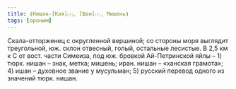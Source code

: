 ```yaml
---
title: ⦗Нишан-[Кая]⒯, [Шан]⒯, Мишень⦘
tags: [ороним]
---
```


Скала-отторженец с округленной вершиной; со стороны моря выглядит треугольной,
юж. склон отвесный, голый, остальные лесистые. В 2,5 км к С от вост. части
Симеиза, под юж. бровкой Ай-Петринской яйлы – 1) тюрк. нишан – знак, метка;
мишень; иран. нишан – «ханская грамота»; 4) ишан – духовное звание у мусульман;
5) русский перевод одного из значений тюрк. нишан.
